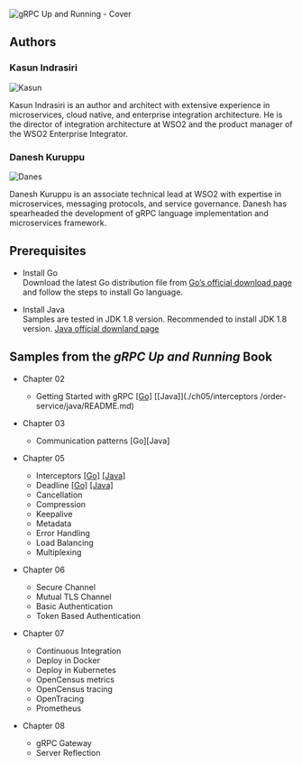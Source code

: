 
![gRPC Up and Running - Cover](https://raw.githubusercontent.com/grpc-up-and-running/samples/master/images/grpc-cover.png)

## Authors 
### Kasun Indrasiri
![Kasun](https://raw.githubusercontent.com/grpc-up-and-running/samples/master/images/kasun.jpg)

Kasun Indrasiri is an author and architect with extensive experience in microservices, cloud native, and
enterprise integration architecture. He is the director of integration architecture at WSO2 and the product manager of the WSO2 Enterprise Integrator.


### Danesh Kuruppu 
![Danes](https://raw.githubusercontent.com/grpc-up-and-running/samples/master/images/danesh.jpg)

Danesh Kuruppu is an associate technical lead at WSO2 with expertise in microservices, messaging protocols, and service governance. Danesh has spearheaded the development
of gRPC language implementation and microservices framework.


## Prerequisites

* Install Go    
  Download the latest Go distribution file from [Go’s official download page](https://golang.org/dl/) and follow the steps to install Go language.
 
* Install Java    
  Samples are tested in JDK 1.8 version. Recommended to install JDK 1.8 version. [Java official downland page](https://www.java.com/en/download/)

  
## Samples from the _gRPC Up and Running_ Book

- Chapter 02
    - Getting Started with gRPC [[Go]](../ch05/interceptors/order-service/go/README.md) [[Java]](./ch05/interceptors
    /order-service/java/README.md) 
    
- Chapter 03 
    - Communication patterns [Go][Java]

- Chapter 05 
    - Interceptors [[Go]](./ch05/interceptors/order-service/go/README.md) [[Java]](./ch05/interceptors/order-service/java/README.md)
    - Deadline [[Go]](./ch05/deadlines/order-service/go/README.md) [[Java]](./ch05/deadlines/order-service/java/README.md)
    - Cancellation 
    - Compression 
    - Keepalive 
    - Metadata 
    - Error Handling
    - Load Balancing
    - Multiplexing

- Chapter 06
    - Secure Channel
    - Mutual TLS Channel
    - Basic Authentication
    - Token Based Authentication
    
- Chapter 07
    - Continuous Integration
    - Deploy in Docker
    - Deploy in Kubernetes
    - OpenCensus metrics
    - OpenCensus tracing
    - OpenTracing
    - Prometheus
    
- Chapter 08
    - gRPC Gateway
    - Server Reflection
    
